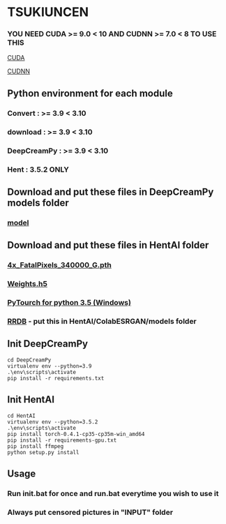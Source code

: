 # TSUKIUNCEN

### YOU NEED CUDA >= 9.0 < 10 AND CUDNN >= 7.0 < 8 TO USE THIS

[CUDA](https://developer.nvidia.com/cuda-90-download-archive?target_os=Windows&target_arch=x86_64&target_version=10&target_type=exenetwork)

[CUDNN](https://developer.nvidia.com/rdp/cudnn-archive)

## Python environment for each module

### Convert : >= 3.9 < 3.10
### download : >= 3.9 < 3.10
### DeepCreamPy : >= 3.9 < 3.10
### Hent : 3.5.2 ONLY

## Download and put these files in DeepCreamPy models folder

### [model](https://drive.google.com/file/d/1ZJ5x-lVnouTv-OL8jp_ClDD1A7QgDwoa/view?usp=sharing)


## Download and put these files in HentAI folder

### [4x_FatalPixels_340000_G.pth](https://de-next.owncube.com/index.php/s/mDGmi7NgdyyQRXL)

### [Weights.h5](https://www.dropbox.com/s/zvf6vbx3hnm9r31/weights268.zip?dl=0)

### [PyTourch for python 3.5 (Windows)](http://download.pytorch.org/whl/cu92/torch-0.4.1-cp35-cp35m-win_amd64.whl)

### [RRDB](https://drive.google.com/file/d/1pJ_T-V1dpb1ewoEra1TGSWl5e6H7M4NN/view) - put this in HentAI/ColabESRGAN/models folder

## Init DeepCreamPy

```
cd DeepCreamPy
virtualenv env --python=3.9
.\env\scripts\activate
pip install -r requirements.txt
```

## Init HentAI

```
cd HentAI
virtualenv env --python=3.5.2
.\env\scripts\activate
pip install torch-0.4.1-cp35-cp35m-win_amd64
pip install -r requirements-gpu.txt
pip install ffmpeg
python setup.py install
```

## Usage

### Run init.bat for once and run.bat everytime you wish to use it
### Always put censored pictures in "INPUT" folder
